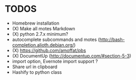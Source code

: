 TODOS
=====

* Homebrew installation
* (X) Make all motes Markdown
* (X) python 2.7.x minimum?
* autocomplete subcommands and motes (http://bash-completion.alioth.debian.org/)
* (X) https://github.com/amoffat/pbs
* (X) DocumentUp (http://documentup.com/#section-5-3)
* import option, Evernote import support ?
* Share url in clipboard
* Hashify to python class
